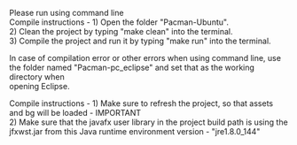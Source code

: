 Please run using command line  
Compile instructions - 1) Open the folder "Pacman-Ubuntu".  
					   2) Clean the project by typing "make clean" into the terminal.  
					   3) Compile the project and run it by typing "make run" into the terminal.


In case of compilation error or other errors when using command line, use the folder named "Pacman-pc_eclipse" and set that as the working directory when  
opening Eclipse.

Compile instructions - 1) Make sure to refresh the project, so that assets and bg will be loaded - IMPORTANT  
					   2) Make sure that the javafx user library in the project build path is using the jfxwst.jar from this Java runtime environment version - "jre1.8.0_144"   
					   